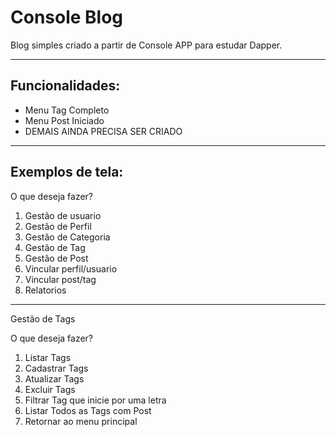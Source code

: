 # Console Blog

Blog simples criado a partir de Console APP para estudar Dapper.

---

## Funcionalidades:

* Menu Tag Completo
* Menu Post Iniciado
* DEMAIS AINDA PRECISA SER CRIADO

---
## Exemplos de tela:

O que deseja fazer?


1. Gestão de usuario
2. Gestão de Perfil
3. Gestão de Categoria
4. Gestão de Tag
5. Gestão de Post
6. Vincular perfil/usuario
7. Vincular post/tag
8. Relatorios

---

Gestão de Tags

O que deseja fazer?

1. Listar Tags
2. Cadastrar Tags
3. Atualizar Tags
4. Excluir Tags
5. Filtrar Tag que inicie por uma letra
6. Listar Todos as Tags com Post
7. Retornar ao menu principal
